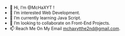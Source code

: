 - 👋 Hi, I’m @McHaXYT !
- 👀 I’m interested Web Development.
- 🌱 I’m currently learning Java Script.
- 💞️ I’m looking to collaborate on Front-End Projects.
- 📫 Reach Me On My Email mchaxytthe2nd@gmail.com.

<!---
McHaXYT/McHaXYT is a ✨ special ✨ repository because its `README.md` (this file) appears on your GitHub profile.
You can click the Preview link to take a look at your changes.
--->
